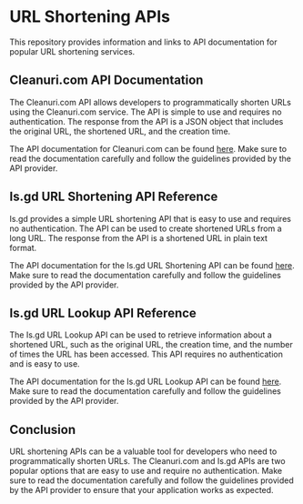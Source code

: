 # URL Shortening APIs

This repository provides information and links to API documentation for popular URL shortening services.

## Cleanuri.com API Documentation

The Cleanuri.com API allows developers to programmatically shorten URLs using the Cleanuri.com service. The API is simple to use and requires no authentication. The response from the API is a JSON object that includes the original URL, the shortened URL, and the creation time.

The API documentation for Cleanuri.com can be found [here](https://cleanuri.com/docs). Make sure to read the documentation carefully and follow the guidelines provided by the API provider.

## Is.gd URL Shortening API Reference

Is.gd provides a simple URL shortening API that is easy to use and requires no authentication. The API can be used to create shortened URLs from a long URL. The response from the API is a shortened URL in plain text format.

The API documentation for the Is.gd URL Shortening API can be found [here](https://is.gd/apishorteningreference.php). Make sure to read the documentation carefully and follow the guidelines provided by the API provider.

## Is.gd URL Lookup API Reference

The Is.gd URL Lookup API can be used to retrieve information about a shortened URL, such as the original URL, the creation time, and the number of times the URL has been accessed. This API requires no authentication and is easy to use.

The API documentation for the Is.gd URL Lookup API can be found [here](https://is.gd/apilookupreference.php). Make sure to read the documentation carefully and follow the guidelines provided by the API provider.

## Conclusion

URL shortening APIs can be a valuable tool for developers who need to programmatically shorten URLs. The Cleanuri.com and Is.gd APIs are two popular options that are easy to use and require no authentication. Make sure to read the documentation carefully and follow the guidelines provided by the API provider to ensure that your application works as expected.
